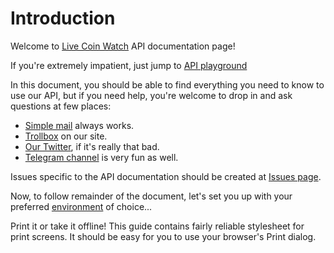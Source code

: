 # Introduction

Welcome to [Live Coin Watch](https://www.livecoinwatch.com) API documentation page!

If you're extremely impatient, just jump to [API playground](https://www.livecoinwatch.com/tools/api)

In this document, you should be able to find everything you need to know to use our API, but if you need help, you're welcome to drop in and ask questions at few places:

* [Simple mail](mailto:contact+api@livecoinwatch.com) always works.
* [Trollbox](https://www.livecoinwatch.com) on our site.
* [Our Twitter](https://twitter.com), if it's really that bad.
* [Telegram channel](https://telegram.com) is very fun as well.

Issues specific to the API documentation should be created at [Issues page](https://github.com/LiveCoinWatch/lcw-api-docs/issues).

Now, to follow remainder of the document, let's set you up with your preferred [environment](#environments) of choice...

<aside class="success">
Print it or take it offline! This guide contains fairly reliable stylesheet for print screens. It should be easy for you to use your browser's Print dialog.
</aside>
